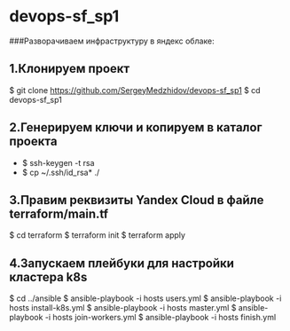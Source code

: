 # devops-sf_sp1
###Разворачиваем инфраструктуру в яндекс облаке:

1.Клонируем проект
------------------
$ git clone https://github.com/SergeyMedzhidov/devops-sf_sp1
$ cd devops-sf_sp1

2.Генерируем ключи и копируем в каталог проекта
-----------------------------------------------
- $ ssh-keygen -t rsa
- $ cp ~/.ssh/id_rsa* ./

3.Правим реквизиты Yandex Cloud в файле terraform/main.tf
---------------------------------------------------------
$ cd terraform 
$ terraform init 
$ terraform apply

4.Запускаем плейбуки для настройки кластера k8s
-----------------------------------------------
$ cd ../ansible 
$ ansible-playbook -i hosts users.yml 
$ ansible-playbook -i hosts install-k8s.yml 
$ ansible-playbook -i hosts master.yml 
$ ansible-playbook -i hosts join-workers.yml 
$ ansible-playbook -i hosts finish.yml 
